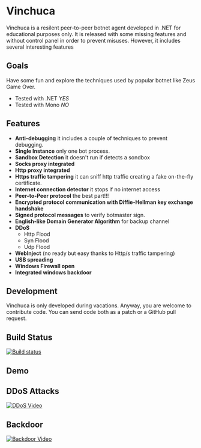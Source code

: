 Vinchuca
======

Vinchuca is a resilent peer-to-peer botnet agent developed in .NET for educational purposes only. It is released with some missing features and without control panel in order to prevent misuses. However, it includes several interesting features

Goals
-----
Have some fun and explore the techniques used by popular botnet like Zeus Game Over.

+ Tested with .NET  _YES_
+ Tested with Mono  _NO_

Features
-------
* **Anti-debugging** it includes a couple of techniques to prevent debugging.
* **Single Instance** only one bot process.
* **Sandbox Detection** it doesn't run if detects a sondbox
* **Socks proxy integrated** 
* **Http proxy integrated** 
* **Https traffic tampering** it can sniff http traffic creating a fake on-the-fly certificate. 
* **Internet connection detector** it stops if no internet access
* **Peer-to-Peer protocol** the best part!!!
* **Encrypted protocol communication with Diffie-Hellman key exchange handshake**
* **Signed protocol messages** to verify botmaster sign.
* **English-like Domain Generator Algorithm** for backup channel
* **DDoS** 
   *  Http Flood
   *  Syn Flood
   *  Udp Flood
* **WebInject** (no ready but easy thanks to Http/s traffic tampering)
* **USB spreading**
* **Windows Firewall open**
* **Integrated windows backdoor**


Development
-----------
Vinchuca is only developed during vacations. Anyway, you are welcome to contribute code. You can send code both as a patch or a GitHub pull request. 

Build Status
------------

[![Build status](https://ci.appveyor.com/api/projects/status/dadcbt26mrlri8cg)](https://ci.appveyor.com/project/lontivero/vinchuca)

Demo
------------

## DDoS Attacks

[![DDoS Video](http://image.prntscr.com/image/c7f9ed94c6da4bdc98bc72ed39957a51.png)](https://youtu.be/lBLOgpmDqR0)

## Backdoor

[![Backdoor Video](http://image.prntscr.com/image/6e6bdbd399bb43abbce2d26ae24e1f01.png)](https://youtu.be/AciyyzAhoUI)

